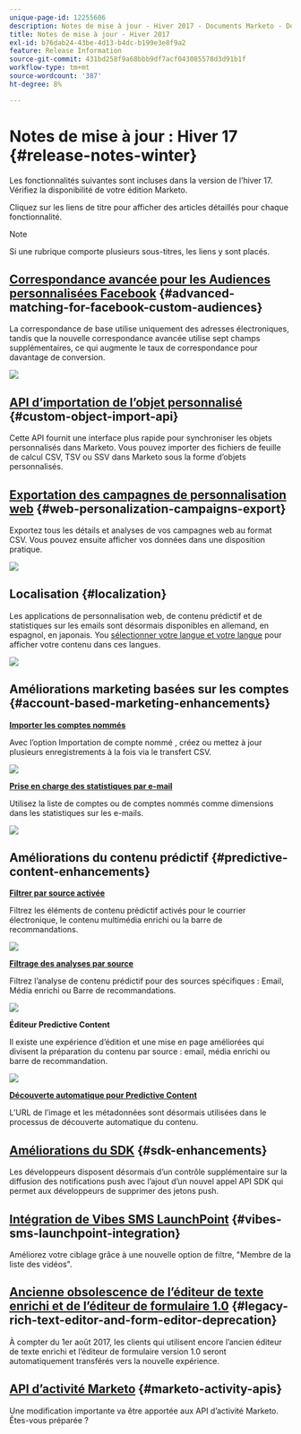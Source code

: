 ```yaml
---
unique-page-id: 12255606
description: Notes de mise à jour - Hiver 2017 - Documents Marketo - Documentation du produit
title: Notes de mise à jour - Hiver 2017
exl-id: b76dab24-43be-4d13-b4dc-b199e3e8f9a2
feature: Release Information
source-git-commit: 431bd258f9a68bbb9df7acf043085578d3d91b1f
workflow-type: tm+mt
source-wordcount: '387'
ht-degree: 8%

---
```


# Notes de mise à jour : Hiver 17 {#release-notes-winter}

Les fonctionnalités suivantes sont incluses dans la version de l’hiver 17. Vérifiez la disponibilité de votre édition Marketo.

Cliquez sur les liens de titre pour afficher des articles détaillés pour chaque fonctionnalité.

>[!NOTE]
>
>Si une rubrique comporte plusieurs sous-titres, les liens y sont placés.

## [Correspondance avancée pour les Audiences personnalisées Facebook](/help/marketo/product-docs/demand-generation/ad-network-integrations/add-facebook-custom-audiences-as-a-launchpoint-service.md) {#advanced-matching-for-facebook-custom-audiences}

La correspondance de base utilise uniquement des adresses électroniques, tandis que la nouvelle correspondance avancée utilise sept champs supplémentaires, ce qui augmente le taux de correspondance pour davantage de conversion.

![](assets/fb-custom-audiences-schebsches.png)

## [API d’importation de l’objet personnalisé](https://developers.marketo.com/rest-api/lead-database/custom-objects/) {#custom-object-import-api}

Cette API fournit une interface plus rapide pour synchroniser les objets personnalisés dans Marketo. Vous pouvez importer des fichiers de feuille de calcul CSV, TSV ou SSV dans Marketo sous la forme d’objets personnalisés.

## [Exportation des campagnes de personnalisation web](/help/marketo/product-docs/web-personalization/working-with-web-campaigns/export-web-campaign-data.md) {#web-personalization-campaigns-export}

Exportez tous les détails et analyses de vos campagnes web au format CSV. Vous pouvez ensuite afficher vos données dans une disposition pratique.

![](assets/web-personalization-csv-download-hand.png)

## Localisation {#localization}

Les applications de personnalisation web, de contenu prédictif et de statistiques sur les emails sont désormais disponibles en allemand, en espagnol, en japonais. You [sélectionner votre langue et votre langue](/help/marketo/product-docs/administration/settings/select-your-language-locale-and-time-zone.md) pour afficher votre contenu dans ces langues.

![](assets/japanese-web-personalization.png)

## Améliorations marketing basées sur les comptes {#account-based-marketing-enhancements}

**[Importer les comptes nommés](/help/marketo/product-docs/target-account-management/target/named-accounts/import-named-accounts.md)**

Avec l’option Importation de compte nommé , créez ou mettez à jour plusieurs enregistrements à la fois via le transfert CSV.

![](assets/inatwo.png)

**[Prise en charge des statistiques par e-mail](/help/marketo/product-docs/reporting/email-insights/filtering-in-email-insights.md)**

Utilisez la liste de comptes ou de comptes nommés comme dimensions dans les statistiques sur les e-mails.

![](assets/ei.png)

## Améliorations du contenu prédictif {#predictive-content-enhancements}

**[Filtrer par source activée](/help/marketo/product-docs/predictive-content/working-with-predictive-content/understanding-predictive-content.md)**

Filtrez les éléments de contenu prédictif activés pour le courrier électronique, le contenu multimédia enrichi ou la barre de recommandations.

![](assets/predictive-content-enabled-source.png)

**[Filtrage des analyses par source](/help/marketo/product-docs/predictive-content/working-with-predictive-content/understanding-predictive-content.md)**

Filtrez l’analyse de contenu prédictif pour des sources spécifiques : Email, Média enrichi ou Barre de recommandations.

![](assets/predictive-content-analytics-by-source.png)

**Éditeur Predictive Content**

Il existe une expérience d’édition et une mise en page améliorées qui divisent la préparation du contenu par source : email, média enrichi ou barre de recommandation.

![](assets/predictive-content-editor.png)

**[Découverte automatique pour Predictive Content](/help/marketo/product-docs/predictive-content/getting-started/enable-content-discovery.md)**

L’URL de l’image et les métadonnées sont désormais utilisées dans le processus de découverte automatique du contenu.

## [Améliorations du SDK](https://developers.marketo.com/mobile/) {#sdk-enhancements}

Les développeurs disposent désormais d’un contrôle supplémentaire sur la diffusion des notifications push avec l’ajout d’un nouvel appel API SDK qui permet aux développeurs de supprimer des jetons push.

## [Intégration de Vibes SMS LaunchPoint](/help/marketo/product-docs/mobile-marketing/vibes-sms-messages/use-vibes-sms-messages-in-smart-list-triggers-and-filters.md) {#vibes-sms-launchpoint-integration}

Améliorez votre ciblage grâce à une nouvelle option de filtre, &quot;Membre de la liste des vidéos&quot;.

## [Ancienne obsolescence de l’éditeur de texte enrichi et de l’éditeur de formulaire 1.0](https://nation.marketo.com/docs/DOC-4315) {#legacy-rich-text-editor-and-form-editor-deprecation}

À compter du 1er août 2017, les clients qui utilisent encore l’ancien éditeur de texte enrichi et l’éditeur de formulaire version 1.0 seront automatiquement transférés vers la nouvelle expérience.

## [API d’activité Marketo](https://developers.marketo.com/blog/important-change-activity-records-marketo-apis/) {#marketo-activity-apis}

Une modification importante va être apportée aux API d’activité Marketo. Êtes-vous préparée ?
